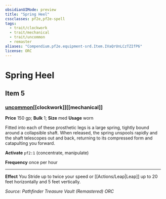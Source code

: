 ```yaml
---
obsidianUIMode: preview
title: "Spring Heel"
cssclasses: pf2e,pf2e-spell
tags:
  - trait/clockwork
  - trait/mechanical
  - trait/uncommon
  - remaster
aliases: "Compendium.pf2e.equipment-srd.Item.IVaQrUnLCzTZIfP6"
license: ORC
---
```

# Spring Heel
## Item 5
### [uncommon](uncommon "Uncommon Rarity Trait")[[clockwork]][[mechanical]]


**Price** 150 gp; 
**Bulk** 1; **Size** med
**Usage** worn

Fitted into each of these prosthetic legs is a large spring, tightly bound around a collapsible shaft. When released, the spring unspools rapidly and the shaft telescopes out and back, returning to its compressed form and catapulting you forward.

**Activate** `pf2:1` (concentrate, manipulate)

**Frequency** once per hour

* * *

**Effect** You Stride up to twice your speed or [[Actions/Leap|Leap]] up to 20 feet horizontally and 5 feet vertically.

*Source: Pathfinder Treasure Vault (Remastered)*
*ORC*